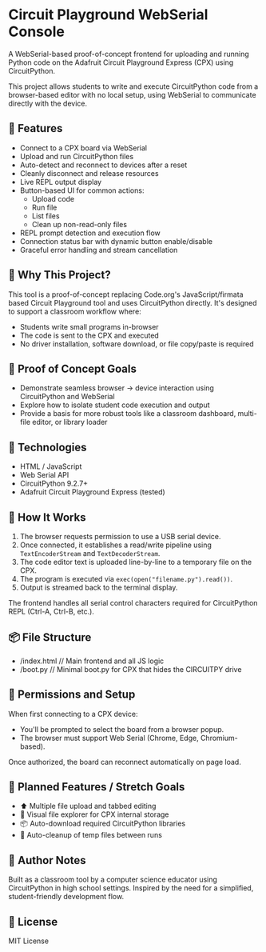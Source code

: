 # Circuit Playground WebSerial Console

A WebSerial-based proof-of-concept frontend for uploading and running Python code on the Adafruit Circuit Playground Express (CPX) using CircuitPython.

This project allows students to write and execute CircuitPython code from a browser-based editor with no local setup, using WebSerial to communicate directly with the device.

## 🚀 Features

- Connect to a CPX board via WebSerial
- Upload and run CircuitPython files
- Auto-detect and reconnect to devices after a reset
- Cleanly disconnect and release resources
- Live REPL output display
- Button-based UI for common actions:
  - Upload code
  - Run file
  - List files
  - Clean up non-read-only files
- REPL prompt detection and execution flow
- Connection status bar with dynamic button enable/disable
- Graceful error handling and stream cancellation

## 🧠 Why This Project?

This tool is a proof-of-concept replacing Code.org's JavaScript/firmata based Circuit Playground tool and uses CircuitPython directly. It's designed to support a classroom workflow where:

- Students write small programs in-browser
- The code is sent to the CPX and executed
- No driver installation, software download, or file copy/paste is required

## 🧪 Proof of Concept Goals

- Demonstrate seamless browser → device interaction using CircuitPython and WebSerial
- Explore how to isolate student code execution and output
- Provide a basis for more robust tools like a classroom dashboard, multi-file editor, or library loader

## 🧰 Technologies

- HTML / JavaScript
- Web Serial API
- CircuitPython 9.2.7+
- Adafruit Circuit Playground Express (tested)

## 🧱 How It Works

1. The browser requests permission to use a USB serial device.
2. Once connected, it establishes a read/write pipeline using `TextEncoderStream` and `TextDecoderStream`.
3. The code editor text is uploaded line-by-line to a temporary file on the CPX.
4. The program is executed via `exec(open("filename.py").read())`.
5. Output is streamed back to the terminal display.

The frontend handles all serial control characters required for CircuitPython REPL (Ctrl-A, Ctrl-B, etc.).

## 📦 File Structure

- /index.html // Main frontend and all JS logic 
- /boot.py    // Minimal boot.py for CPX that hides the CIRCUITPY drive


## 🔐 Permissions and Setup

When first connecting to a CPX device:
- You'll be prompted to select the board from a browser popup.
- The browser must support Web Serial (Chrome, Edge, Chromium-based).

Once authorized, the board can reconnect automatically on page load.

## 🔧 Planned Features / Stretch Goals

- ⬆️ Multiple file upload and tabbed editing
- 📂 Visual file explorer for CPX internal storage
- 📦 Auto-download required CircuitPython libraries
- 🧹 Auto-cleanup of temp files between runs

## 🧠 Author Notes

Built as a classroom tool by a computer science educator using CircuitPython in high school settings. Inspired by the need for a simplified, student-friendly development flow.

## 📝 License

MIT License
